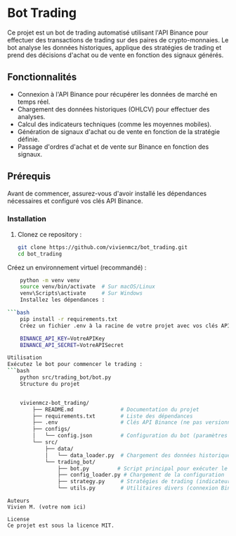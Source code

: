 # Bot Trading

Ce projet est un bot de trading automatisé utilisant l'API Binance pour effectuer des transactions de trading sur des paires de crypto-monnaies. Le bot analyse les données historiques, applique des stratégies de trading et prend des décisions d'achat ou de vente en fonction des signaux générés.

## Fonctionnalités

- Connexion à l'API Binance pour récupérer les données de marché en temps réel.
- Chargement des données historiques (OHLCV) pour effectuer des analyses.
- Calcul des indicateurs techniques (comme les moyennes mobiles).
- Génération de signaux d'achat ou de vente en fonction de la stratégie définie.
- Passage d'ordres d'achat et de vente sur Binance en fonction des signaux.

## Prérequis

Avant de commencer, assurez-vous d'avoir installé les dépendances nécessaires et configuré vos clés API Binance.

### Installation

1. Clonez ce repository :
   ```bash
   git clone https://github.com/vivienmcz/bot_trading.git
   cd bot_trading
Créez un environnement virtuel (recommandé) :

```bash
    python -m venv venv
    source venv/bin/activate  # Sur macOS/Linux
    venv\Scripts\activate     # Sur Windows
    Installez les dépendances :

```bash
    pip install -r requirements.txt
    Créez un fichier .env à la racine de votre projet avec vos clés API Binance :

    BINANCE_API_KEY=VotreAPIKey
    BINANCE_API_SECRET=VotreAPISecret

Utilisation
Exécutez le bot pour commencer le trading :
```bash
    python src/trading_bot/bot.py
    Structure du projet
```

```bash

    vivienmcz-bot_trading/
        ├── README.md               # Documentation du projet
        ├── requirements.txt        # Liste des dépendances
        ├── .env                    # Clés API Binance (ne pas versionner)
        ├── configs/
        │   └── config.json         # Configuration du bot (paramètres de trading)
        └── src/
            ├── data/
            │   └── data_loader.py  # Chargement des données historiques
            └── trading_bot/
                ├── bot.py         # Script principal pour exécuter le bot
                ├── config_loader.py # Chargement de la configuration
                ├── strategy.py     # Stratégies de trading (indicateurs, signaux)
                └── utils.py        # Utilitaires divers (connexion Binance, etc.)
```
    Auteurs
    Vivien M. (votre nom ici)

    License
    Ce projet est sous la licence MIT.